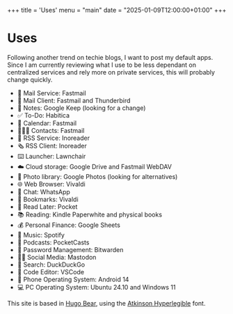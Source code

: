 +++
title = 'Uses'
menu = "main"
date = "2025-01-09T12:00:00+01:00"
+++

# Uses

Following another trend on techie blogs, I want to post my default apps.
Since I am currently reviewing what I use to be less dependant on centralized services and rely more on private services, this will probably change quickly.

- 📨 Mail Service: Fastmail
- 📮 Mail Client: Fastmail and Thunderbird
- 📝 Notes: Google Keep (looking for a change)
- ✅ To-Do: Habitica
- 📆 Calendar: Fastmail
- 🙍🏻‍♂️ Contacts: Fastmail
- 📖 RSS Service: Inoreader
- 🗞️ RSS Client: Inoreader
- ⌨️ Launcher: Lawnchair
- ☁️ Cloud storage: Google Drive and Fastmail WebDAV
- 🌅 Photo library: Google Photos (looking for alternatives)
- 🌐 Web Browser: Vivaldi
- 💬 Chat: WhatsApp
- 🔖 Bookmarks: Vivaldi
- 📑 Read Later: Pocket
- 📚 Reading: Kindle Paperwhite and physical books
- 💰 Personal Finance: Google Sheets
- 🎵 Music: Spotify
- 🎤 Podcasts: PocketCasts
- 🔐 Password Management: Bitwarden
- 🤦‍♂️ Social Media: Mastodon
- 🔎 Search: DuckDuckGo
- 🧮 Code Editor: VSCode
- 📱 Phone Operating System: Android 14
- 💻 PC Operating System: Ubuntu 24.10 and Windows 11

This site is based in [Hugo Bear](https://github.com/janraasch/hugo-bearblog/), using the [Atkinson Hyperlegible](Https://www.brailleinstitute.org/freefont/) font.
